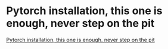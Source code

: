 # Pytorch installation, this one is enough, never step on the pit
[Pytorch installation, this one is enough, never step on the pit](https://aiwithcloud.com/2022/09/15/pytorch_installation_this_one_is_enough_never_step_on_the_pit/)